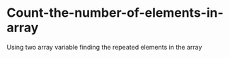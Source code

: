 # Count-the-number-of-elements-in-array
Using two array variable finding the repeated elements in the array
